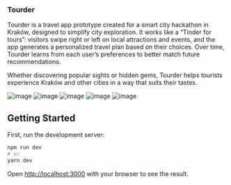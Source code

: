 ### Tourder

Tourder is a travel app prototype created for a smart city hackathon in Kraków, designed to simplify city exploration. It works like a “Tinder for tours”: visitors swipe right or left on local attractions and events, and the app generates a personalized travel plan based on their choices. Over time, Tourder learns from each user’s preferences to better match future recommendations.

Whether discovering popular sights or hidden gems, Tourder helps tourists experience Kraków and other cities in a way that suits their tastes.

  
![image](https://github.com/user-attachments/assets/0cb453d1-5a1d-4e7e-99ef-02297fc44e29)
![image](https://github.com/user-attachments/assets/e640a907-1a5a-44f0-aa75-a931e457527d)
![image](https://github.com/user-attachments/assets/0e982244-d785-4221-bf3d-b2d1516b1c93)
![image](https://github.com/user-attachments/assets/86809f0d-80b3-4c79-ad43-2eb5e40fd471)
![image](https://github.com/user-attachments/assets/349ae82a-a7d4-41a0-b0b5-873cb1871d49)

## Getting Started

First, run the development server:

```bash
npm run dev
# or
yarn dev
```

Open [http://localhost:3000](http://localhost:3000) with your browser to see the result.

